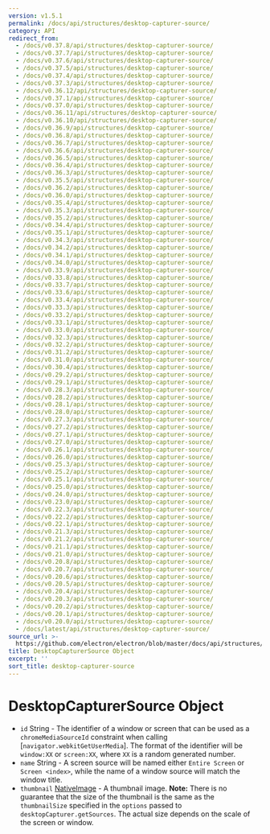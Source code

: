 ```yaml
---
version: v1.5.1
permalink: /docs/api/structures/desktop-capturer-source/
category: API
redirect_from:
  - /docs/v0.37.8/api/structures/desktop-capturer-source/
  - /docs/v0.37.7/api/structures/desktop-capturer-source/
  - /docs/v0.37.6/api/structures/desktop-capturer-source/
  - /docs/v0.37.5/api/structures/desktop-capturer-source/
  - /docs/v0.37.4/api/structures/desktop-capturer-source/
  - /docs/v0.37.3/api/structures/desktop-capturer-source/
  - /docs/v0.36.12/api/structures/desktop-capturer-source/
  - /docs/v0.37.1/api/structures/desktop-capturer-source/
  - /docs/v0.37.0/api/structures/desktop-capturer-source/
  - /docs/v0.36.11/api/structures/desktop-capturer-source/
  - /docs/v0.36.10/api/structures/desktop-capturer-source/
  - /docs/v0.36.9/api/structures/desktop-capturer-source/
  - /docs/v0.36.8/api/structures/desktop-capturer-source/
  - /docs/v0.36.7/api/structures/desktop-capturer-source/
  - /docs/v0.36.6/api/structures/desktop-capturer-source/
  - /docs/v0.36.5/api/structures/desktop-capturer-source/
  - /docs/v0.36.4/api/structures/desktop-capturer-source/
  - /docs/v0.36.3/api/structures/desktop-capturer-source/
  - /docs/v0.35.5/api/structures/desktop-capturer-source/
  - /docs/v0.36.2/api/structures/desktop-capturer-source/
  - /docs/v0.36.0/api/structures/desktop-capturer-source/
  - /docs/v0.35.4/api/structures/desktop-capturer-source/
  - /docs/v0.35.3/api/structures/desktop-capturer-source/
  - /docs/v0.35.2/api/structures/desktop-capturer-source/
  - /docs/v0.34.4/api/structures/desktop-capturer-source/
  - /docs/v0.35.1/api/structures/desktop-capturer-source/
  - /docs/v0.34.3/api/structures/desktop-capturer-source/
  - /docs/v0.34.2/api/structures/desktop-capturer-source/
  - /docs/v0.34.1/api/structures/desktop-capturer-source/
  - /docs/v0.34.0/api/structures/desktop-capturer-source/
  - /docs/v0.33.9/api/structures/desktop-capturer-source/
  - /docs/v0.33.8/api/structures/desktop-capturer-source/
  - /docs/v0.33.7/api/structures/desktop-capturer-source/
  - /docs/v0.33.6/api/structures/desktop-capturer-source/
  - /docs/v0.33.4/api/structures/desktop-capturer-source/
  - /docs/v0.33.3/api/structures/desktop-capturer-source/
  - /docs/v0.33.2/api/structures/desktop-capturer-source/
  - /docs/v0.33.1/api/structures/desktop-capturer-source/
  - /docs/v0.33.0/api/structures/desktop-capturer-source/
  - /docs/v0.32.3/api/structures/desktop-capturer-source/
  - /docs/v0.32.2/api/structures/desktop-capturer-source/
  - /docs/v0.31.2/api/structures/desktop-capturer-source/
  - /docs/v0.31.0/api/structures/desktop-capturer-source/
  - /docs/v0.30.4/api/structures/desktop-capturer-source/
  - /docs/v0.29.2/api/structures/desktop-capturer-source/
  - /docs/v0.29.1/api/structures/desktop-capturer-source/
  - /docs/v0.28.3/api/structures/desktop-capturer-source/
  - /docs/v0.28.2/api/structures/desktop-capturer-source/
  - /docs/v0.28.1/api/structures/desktop-capturer-source/
  - /docs/v0.28.0/api/structures/desktop-capturer-source/
  - /docs/v0.27.3/api/structures/desktop-capturer-source/
  - /docs/v0.27.2/api/structures/desktop-capturer-source/
  - /docs/v0.27.1/api/structures/desktop-capturer-source/
  - /docs/v0.27.0/api/structures/desktop-capturer-source/
  - /docs/v0.26.1/api/structures/desktop-capturer-source/
  - /docs/v0.26.0/api/structures/desktop-capturer-source/
  - /docs/v0.25.3/api/structures/desktop-capturer-source/
  - /docs/v0.25.2/api/structures/desktop-capturer-source/
  - /docs/v0.25.1/api/structures/desktop-capturer-source/
  - /docs/v0.25.0/api/structures/desktop-capturer-source/
  - /docs/v0.24.0/api/structures/desktop-capturer-source/
  - /docs/v0.23.0/api/structures/desktop-capturer-source/
  - /docs/v0.22.3/api/structures/desktop-capturer-source/
  - /docs/v0.22.2/api/structures/desktop-capturer-source/
  - /docs/v0.22.1/api/structures/desktop-capturer-source/
  - /docs/v0.21.3/api/structures/desktop-capturer-source/
  - /docs/v0.21.2/api/structures/desktop-capturer-source/
  - /docs/v0.21.1/api/structures/desktop-capturer-source/
  - /docs/v0.21.0/api/structures/desktop-capturer-source/
  - /docs/v0.20.8/api/structures/desktop-capturer-source/
  - /docs/v0.20.7/api/structures/desktop-capturer-source/
  - /docs/v0.20.6/api/structures/desktop-capturer-source/
  - /docs/v0.20.5/api/structures/desktop-capturer-source/
  - /docs/v0.20.4/api/structures/desktop-capturer-source/
  - /docs/v0.20.3/api/structures/desktop-capturer-source/
  - /docs/v0.20.2/api/structures/desktop-capturer-source/
  - /docs/v0.20.1/api/structures/desktop-capturer-source/
  - /docs/v0.20.0/api/structures/desktop-capturer-source/
  - /docs/latest/api/structures/desktop-capturer-source/
source_url: >-
  https://github.com/electron/electron/blob/master/docs/api/structures/desktop-capturer-source.md
title: DesktopCapturerSource Object
excerpt: ''
sort_title: desktop-capturer-source
---
```

# DesktopCapturerSource Object

*   `id` String - The identifier of a window or screen that can be used as a `chromeMediaSourceId` constraint when calling [`navigator.webkitGetUserMedia`]. The format of the identifier will be `window:XX` or `screen:XX`, where `XX` is a random generated number.
*   `name` String - A screen source will be named either `Entire Screen` or `Screen <index>`, while the name of a window source will match the window title.
*   `thumbnail` [NativeImage]({{site.baseurl}}/docs/api/native-image) - A thumbnail image. **Note:** There is no guarantee that the size of the thumbnail is the same as the `thumbnailSize` specified in the `options` passed to `desktopCapturer.getSources`. The actual size depends on the scale of the screen or window.
